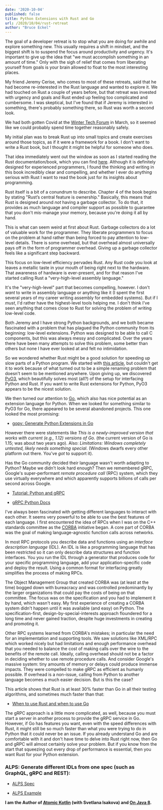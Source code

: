 ```yaml
---
date: '2020-10-04'
published: false
title: Python Extensions with Rust and Go
url: /2020/10/04/rust-retreat
author: "Bruce Eckel"
---
```


The goal of a developer retreat is to stop what you are doing for awhile and
explore something new. This usually requires a shift in mindset, and the
biggest shift is to suspend the focus around productivity and urgency. It's
important to give up the idea that "we must accomplish something in an amount
of time." Only with the sigh of relief that comes from liberating yourself from
goals is your brain allowed to float to the most interesting places.

My friend Jeremy Cerise, who comes to most of these retreats, said that he had
become re-interested in the Rust language and wanted to explore it. We had
touched on Rust a couple of years before, but that retreat was invested with
urgency and goals and Rust ended up feeling too complicated and cumbersome. I
was skeptical, but I've found that if Jeremy is interested in something,
there's probably something there, so Rust was worth a second look.

We had both gotten Covid at the [Winter Tech
Forum](https://www.wintertechforum.com/) in March, so it seemed like we could
probably spend time together reasonably safely.

My initial plan was to break Rust up into small topics and create exercises
around those topics, as if it were a framework for a book. I don't want to
write a Rust book, but I thought it might be helpful for someone who does.

That idea immediately went out the window as soon as I started reading the Rust
documentation/book, which you can find [here](https://doc.rust-lang.org/book).
Although it is definitely designed for experienced programmers, I found the
thinking and writing in this book incredibly clear and compelling, and whether
I ever do anything serious with Rust I want to read the book just for its
insights about programming.

Rust itself is a bit of a conundrum to describe. Chapter 4 of the book begins
by stating "Rust’s central feature is ownership." Basically, this means that
Rust is designed around *not* having a garbage collector. To do that, it
provides as much language and compiler support as possible to guarantee that
you don't mis-manage your memory, because you're doing it all by hand.

This is what can seem weird at first about Rust. Garbage collectors do a lot of
valuable work for the programmer. They liberate programmers to focus on the
problem at hand rather than being forced to pay attention to low-level details.
There is some overhead, but that overhead almost universally pays off in the
form of programmer overhead. Giving up a garbage collector feels like a
significant step backward.

This focus on low-level efficiency pervades Rust. Any Rust code you look at
leaves a metallic taste in your mouth of being right next to the hardware. That
awareness of hardware is ever-present, and for that reason I've started calling
Rust a "very-high-level assembly language."

It's the "very-high-level" part that becomes compelling, however. I don't
*want* to write in assembly language or anything like it (I spent the first
several years of my career writing assembly for embedded systems). But if I
*must*, I'd rather have the highest-level tools helping me. I don't think I've
seen anything that comes close to Rust for solving the problem of writing
low-level code.

Both Jeremy and I have strong Python backgrounds, and we both became fascinated
with a problem that has plagued the Python community from its beginning:
low-level extensions. Python was designed to be able to call C components, but
this was always messy and complicated. Over the years there have been many
attempts to solve this problem, some better than others but none I have ever
looked at and felt no intimidation.

So we wondered whether Rust might be a good solution for speeding up slow parts
of a Python program. We started with [this
article](https://developers.redhat.com/blog/2017/11/16/speed-python-using-rust/),
but couldn't get it to work because of what turned out to be a simple renaming
problem that doesn't seem to be mentioned anywhere. Upon giving up, we
discovered [PyO3](https://github.com/PyO3), which beautifully solves most
(all?) of the setup for interfacing Python and Rust. If you want to write Rust
extensions for Python, PyO3 appears to be the nicest solution.

We then turned our attention to [Go](https://golang.org/), which also has nice
potential as an extension language for Python. When we looked for something
similar to PyO3 for Go, there appeared to be several abandoned projects. This
one looked the most promising:

- [gopy: Generate Python Extensions in Go](https://github.com/go-python/gopy)

However there were statements like *This is a newly-improved version that works
with current (e.g., 1.12) versions of Go.* (the current version of Go is 1.15;
was about two years ago). Also: *Limitations: Windows completely untested,
likely needs something special*. (Windows dwarfs every other platform out
there. You've *got* to support it).

Has the Go community decided their language wasn't worth adapting to Python?
Maybe we didn't look hard enough? Then we remembered gRPC, Google's
super-performant *remote procedure call* (RPC) system, which they use virtually
everywhere and which apparently supports billions of calls per second across
Google.

- [Tutorial: Python and gRPC](https://grpc.io/docs/languages/python/basics/)

- [gRPC Python Docs](https://grpc.github.io/grpc/python/)

I've always been fascinated with getting different languages to interact with
each other. It seems very powerful to be able to use the best features of each
language. I first encountered the idea of RPCs when I was on the C++ standards
committee as the [CORBA](https://www.corba.org/) initiative began. A core part
of CORBA was the goal of making language-agnostic function calls across
networks.

In most RPC protocols you describe data and functions using an *interface
description language* (IDL). An IDL is like a programming language that has
been restricted so it can only describe data structures and function
interfaces. You you run the IDL through a generator that produces code for your
specific programming language, add your application-specific code and deploy
the result. Using a common format for interfacing greatly simplifies the
process of making RPCs.

The Object Management Group that created CORBA was (at least at the time)
bogged down with bureacracy and was controlled predominantly by the larger
organizations that could pay the costs of being on that committee. The focus
was on the specification and you had to implement it by hand, which wasn't
easy. My first experience of creating a CORBA system didn't happen until it was
available (and easy) on Python. The specification-first,
design-by-special-interests approach floundered for a long time and never
gained traction, despite huge investments in creating and promoting it.

Other RPC systems learned from CORBA's mistakes; in particular the need for an
implementation and supporting tools. We saw solutions like XML/RPC which worked
nicely but had limitations and enough performance overhead that you needed to
balance the cost of making calls over the wire to the benefits of the remote
call. Ideally, calling overhead should not be a factor in deciding whether to
use remote procedure calls. And consider Google's massive system: tiny amounts
of memory or delays could produce immense impacts. They were compelled to make
gRPC as efficient as humanly possible. If overhead is a non-issue, calling from
Python to another language becomes a much easier decision. But is this the
case?

This article shows that Rust is at least 30% faster than Go in all their
testing algorithms, and sometimes much faster than that:

- [When to use Rust and when to use Go](https://blog.logrocket.com/when-to-use-rust-and-when-to-use-golang/)

The gRPC approach is a little more complicated, as well, because you must start
a server in another process to provide the gRPC service in Go. However, if Go
has features you want, even with the speed differences with Rust, it might
still be so much faster than what you were trying to do in Python that it could
never be an issue. If you already understand Go and are comfortable with it and
don't have time to delve into Rust right now, then Go and gRPC will almost
certainly solve your problem. But if you know from the start that squeezing out
every drop of performance is essential, then you want Rust for your Python
extension.

### ALPS: Generate different IDLs from one spec (such as GraphQL, gRPC and REST):

- [ALPS Spec](https://tools.ietf.org/html/draft-amundsen-richardson-foster-alps-04)

- [ALPS Example](https://github.com/alps-io/alps-contacts)

**I am the Author of [Atomic Kotlin](https://www.atomickotlin.com/)
(with Svetlana Isakova) and [On Java 8](https://www.onjava8.com/).**

